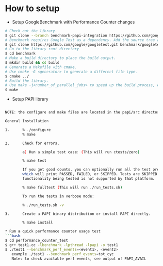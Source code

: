 # How to setup 

* Setup GoogleBenchmark with Performance Counter changes
```bash
# Check out the library.
$ git clone --branch benchmark-papi-integration https://github.com/google/nhprog/benchmark.git
# Benchmark requires Google Test as a dependency. Add the source tree as a subdirectory.
$ git clone https://github.com/google/googletest.git benchmark/googletest
# Go to the library root directory
$ cd benchmark
# Make a build directory to place the build output.
$ mkdir build && cd build
# Generate a Makefile with cmake.
# Use cmake -G <generator> to generate a different file type.
$ cmake ../
# Build the library.
# Use make -j<number_of_parallel_jobs> to speed up the build process, e.g. make -j8 .
$ make
```
* Setup PAPI library
```bash

NOTE: the configure and make files are located in the papi/src directory.

General Installation

1.      % ./configure
        % make

2.      Check for errors.

        a) Run a simple test case: (This will run ctests/zero)

        % make test

        If you get good counts, you can optionally run all the test programs                                                                                                        with the included test harness. This will run the tests in quiet mode,
        which will print PASSED, FAILED, or SKIPPED. Tests are SKIPPED if the
        functionality being tested is not supported by that platform.

        % make fulltest (This will run ./run_tests.sh)

        To run the tests in verbose mode:

        % ./run_tests.sh -v

3.      Create a PAPI binary distribution or install PAPI directly.

        % make install

* Run a quick performance counter usage test
```bash
$ cd performance_counter_test
$ g++ test1.cc -lbenchmark -lpthread -lpapi -o test1
$ ./test1 --benchmark_perf_events=<event1>, <event2>
   example ./test1 --benchmark_perf_events=tot_cyc
   Note: to check available perf events, see output of PAPI_AVAIL
```